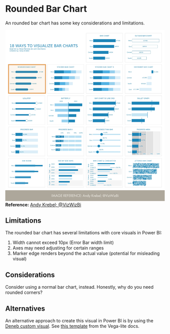 # Rounded Bar Chart
An rounded bar chart has some key considerations and limitations. 

![Image of the different bar chart types, with a box highlighting the outline bar chart](rounded-bar-chart_reference.png)
__Reference:__ [Andy Krebel; @VizWizBi](https://twitter.com/VizWizBI/status/1683771982410665985)

## Limitations
The rounded bar chart has several limitations with core visuals in Power BI:

1. Width cannot exceed 10px (Error Bar width limit)
2. Axes may need adjusting for certain ranges
3. Marker edge renders beyond the actual value (potential for misleading visual)

## Considerations
Consider using a normal bar chart, instead. Honestly, why do you need rounded corners?

## Alternatives
An alternative approach to create this visual in Power BI is by using the [Deneb custom visual](https://deneb-viz.github.io/). See [this template](https://vega.github.io/vega-lite/docs/bar.html#bar-chart-with-rounded-corners) from the Vega-lite docs.